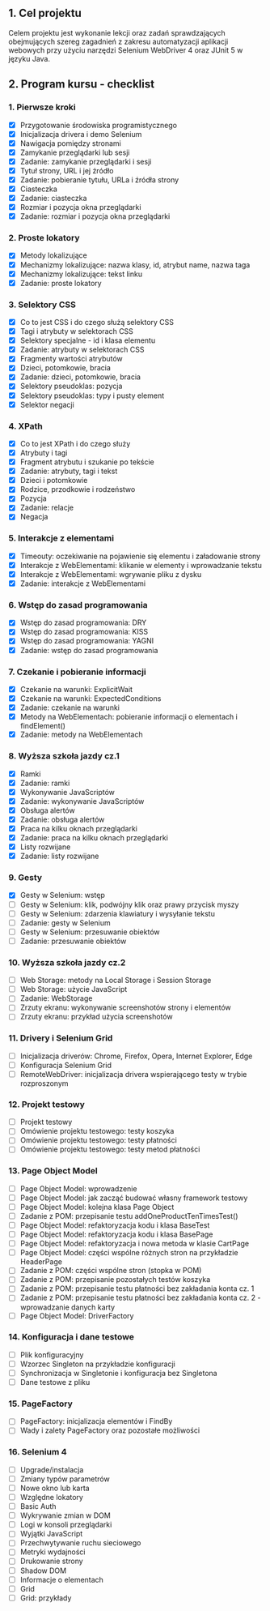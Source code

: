 ## 1.	Cel projektu
Celem projektu jest wykonanie lekcji oraz zadań sprawdzających obejmujących szereg zagadnień z zakresu automatyzacji 
aplikacji webowych przy użyciu narzędzi Selenium WebDriver 4 oraz JUnit 5 w języku Java.
## 2.	Program kursu - checklist
### 1. Pierwsze kroki
- [x] Przygotowanie środowiska programistycznego 
- [x] Inicjalizacja drivera i demo Selenium 
- [x] Nawigacja pomiędzy stronami 
- [x] Zamykanie przeglądarki lub sesji 
- [x] Zadanie: zamykanie przeglądarki i sesji 
- [x] Tytuł strony, URL i jej źródło
- [x] Zadanie: pobieranie tytułu, URLa i źródła strony
- [x] Ciasteczka
- [x] Zadanie: ciasteczka
- [x] Rozmiar i pozycja okna przeglądarki
- [x] Zadanie: rozmiar i pozycja okna przeglądarki
### 2. Proste lokatory
- [x] Metody lokalizujące
- [x] Mechanizmy lokalizujące: nazwa klasy, id, atrybut name, nazwa taga
- [x] Mechanizmy lokalizujące: tekst linku
- [x] Zadanie: proste lokatory
### 3. Selektory CSS
- [x] Co to jest CSS i do czego służą selektory CSS
- [x] Tagi i atrybuty w selektorach CSS
- [x] Selektory specjalne - id i klasa elementu
- [x] Zadanie: atrybuty w selektorach CSS
- [x] Fragmenty wartości atrybutów
- [x] Dzieci, potomkowie, bracia
- [x] Zadanie: dzieci, potomkowie, bracia
- [x] Selektory pseudoklas: pozycja
- [x] Selektory pseudoklas: typy i pusty element
- [x] Selektor negacji
### 4. XPath
- [x] Co to jest XPath i do czego służy
- [x] Atrybuty i tagi
- [x] Fragment atrybutu i szukanie po tekście
- [x] Zadanie: atrybuty, tagi i tekst
- [x] Dzieci i potomkowie
- [x] Rodzice, przodkowie i rodzeństwo
- [x] Pozycja
- [x] Zadanie: relacje
- [x] Negacja
### 5. Interakcje z elementami
- [x] Timeouty: oczekiwanie na pojawienie się elementu i załadowanie strony
- [x] Interakcje z WebElementami: klikanie w elementy i wprowadzanie tekstu
- [x] Interakcje z WebElementami: wgrywanie pliku z dysku
- [x] Zadanie: interakcje z WebElementami
### 6. Wstęp do zasad programowania
- [x] Wstęp do zasad programowania: DRY
- [x] Wstęp do zasad programowania: KISS
- [x] Wstęp do zasad programowania: YAGNI
- [x] Zadanie: wstęp do zasad programowania
### 7. Czekanie i pobieranie informacji
- [x] Czekanie na warunki: ExplicitWait
- [x] Czekanie na warunki: ExpectedConditions
- [x] Zadanie: czekanie na warunki
- [x] Metody na WebElementach: pobieranie informacji o elementach i findElement()
- [x] Zadanie: metody na WebElementach
### 8. Wyższa szkoła jazdy cz.1
- [x] Ramki
- [x] Zadanie: ramki
- [x] Wykonywanie JavaScriptów
- [x] Zadanie: wykonywanie JavaScriptów
- [x] Obsługa alertów
- [x] Zadanie: obsługa alertów
- [x] Praca na kilku oknach przeglądarki
- [x] Zadanie: praca na kilku oknach przeglądarki
- [x] Listy rozwijane
- [x] Zadanie: listy rozwijane
### 9. Gesty
- [x] Gesty w Selenium: wstęp
- [ ] Gesty w Selenium: klik, podwójny klik oraz prawy przycisk myszy
- [ ] Gesty w Selenium: zdarzenia klawiatury i wysyłanie tekstu
- [ ] Zadanie: gesty w Selenium
- [ ] Gesty w Selenium: przesuwanie obiektów
- [ ] Zadanie: przesuwanie obiektów
### 10. Wyższa szkoła jazdy cz.2
- [ ] Web Storage: metody na Local Storage i Session Storage
- [ ] Web Storage: użycie JavaScript
- [ ] Zadanie: WebStorage
- [ ] Zrzuty ekranu: wykonywanie screenshotów strony i elementów
- [ ] Zrzuty ekranu: przykład użycia screenshotów
### 11. Drivery i Selenium Grid
- [ ] Inicjalizacja driverów: Chrome, Firefox, Opera, Internet Explorer, Edge
- [ ] Konfiguracja Selenium Grid
- [ ] RemoteWebDriver: inicjalizacja drivera wspierającego testy w trybie rozproszonym
### 12. Projekt testowy
- [ ] Projekt testowy
- [ ] Omówienie projektu testowego: testy koszyka
- [ ] Omówienie projektu testowego: testy płatności
- [ ] Omówienie projektu testowego: testy metod płatności
### 13. Page Object Model
- [ ] Page Object Model: wprowadzenie
- [ ] Page Object Model: jak zacząć budować własny framework testowy
- [ ] Page Object Model: kolejna klasa Page Object
- [ ] Zadanie z POM: przepisanie testu addOneProductTenTimesTest()
- [ ] Page Object Model: refaktoryzacja kodu i klasa BaseTest
- [ ] Page Object Model: refaktoryzacja kodu i klasa BasePage
- [ ] Page Object Model: refaktoryzacja i nowa metoda w klasie CartPage
- [ ] Page Object Model: części wspólne różnych stron na przykładzie HeaderPage
- [ ] Zadanie z POM: części wspólne stron (stopka w POM)
- [ ] Zadanie z POM: przepisanie pozostałych testów koszyka
- [ ] Zadanie z POM: przepisanie testu płatności bez zakładania konta cz. 1
- [ ] Zadanie z POM: przepisanie testu płatności bez zakładania konta cz. 2 - wprowadzanie danych karty
- [ ] Page Object Model: DriverFactory
### 14. Konfiguracja i dane testowe
- [ ] Plik konfiguracyjny
- [ ] Wzorzec Singleton na przykładzie konfiguracji
- [ ] Synchronizacja w Singletonie i konfiguracja bez Singletona
- [ ] Dane testowe z pliku
### 15. PageFactory
- [ ] PageFactory: inicjalizacja elementów i FindBy
- [ ] Wady i zalety PageFactory oraz pozostałe możliwości
### 16. Selenium 4
- [ ] Upgrade/instalacja
- [ ] Zmiany typów parametrów
- [ ] Nowe okno lub karta
- [ ] Względne lokatory
- [ ] Basic Auth
- [ ] Wykrywanie zmian w DOM
- [ ] Logi w konsoli przeglądarki
- [ ] Wyjątki JavaScript
- [ ] Przechwytywanie ruchu sieciowego
- [ ] Metryki wydajności
- [ ] Drukowanie strony
- [ ] Shadow DOM
- [ ] Informacje o elementach
- [ ] Grid
- [ ] Grid: przykłady
